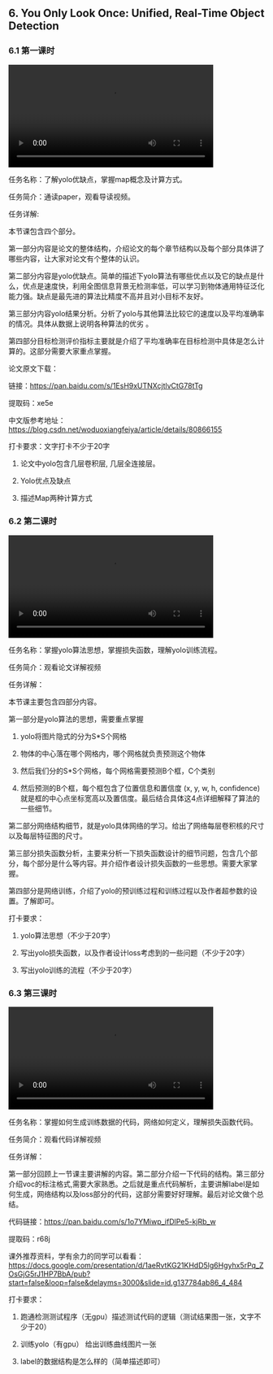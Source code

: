## 6. You Only Look Once: Unified, Real-Time Object Detection

### 6.1 第一课时

<video width=80%  controls >
	<source type="video/mp4" src="006-you-only-look-once/006-1.mp4">
</video>

任务名称：了解yolo优缺点，掌握map概念及计算方式。

任务简介：通读paper，观看导读视频。

任务详解:  

本节课包含四个部分。

第一部分内容是论文的整体结构，介绍论文的每个章节结构以及每个部分具体讲了哪些内容，让大家对论文有个整体的认识。

第二部分内容是yolo优缺点。简单的描述下yolo算法有哪些优点以及它的缺点是什么，优点是速度快，利用全图信息背景无检测率低，可以学习到物体通用特征泛化能力强。缺点是最先进的算法比精度不高并且对小目标不友好。

第三部分内容yolo结果分析。分析了yolo与其他算法比较它的速度以及平均准确率的情况。具体从数据上说明各种算法的优劣 。

第四部分目标检测评价指标主要就是介绍了平均准确率在目标检测中具体是怎么计算的。这部分需要大家重点掌握。

论文原文下载：

链接：https://pan.baidu.com/s/1EsH9xUTNXcjtlvCtG78tTg 

提取码：xe5e 

中文版参考地址：https://blog.csdn.net/woduoxiangfeiya/article/details/80866155

打卡要求：文字打卡不少于20字

1. 论文中yolo包含几层卷积层, 几层全连接层。

2. Yolo优点及缺点

3. 描述Map两种计算方式

### 6.2 第二课时

<video width=80%  controls >
	<source type="video/mp4" src="006-you-only-look-once/006-2.mp4">
</video>

任务名称：掌握yolo算法思想，掌握损失函数，理解yolo训练流程。

任务简介：观看论文详解视频

任务详解：

本节课主要包含四部分内容。

第一部分是yolo算法的思想，需要重点掌握

1. yolo将图片隐式的分为S*S个网格

2. 物体的中心落在哪个网格内，哪个网格就负责预测这个物体

3. 然后我们分的S*S个网格，每个网格需要预测B个框，C个类别

4. 然后预测的B个框，每个框包含了位置信息和置信度 (x, y, w, h, confidence) 就是框的中心点坐标宽高以及置信度。最后结合具体这4点详细解释了算法的一些细节。

第二部分网络结构细节，就是yolo具体网络的学习。给出了网络每层卷积核的尺寸以及每层特征图的尺寸。

第三部分损失函数分析，主要来分析一下损失函数设计的细节问题，包含几个部分，每个部分是什么等内容。并介绍作者设计损失函数的一些思想。需要大家掌握。

第四部分是网络训练，介绍了yolo的预训练过程和训练过程以及作者超参数的设置。了解即可。

打卡要求：

1. yolo算法思想（不少于20字）

2. 写出yolo损失函数，以及作者设计loss考虑到的一些问题（不少于20字）

3. 写出yolo训练的流程（不少于20字）

### 6.3 第三课时

<video width=80%  controls >
	<source type="video/mp4" src="006-you-only-look-once/006-3.mp4">
</video>

任务名称：掌握如何生成训练数据的代码，网络如何定义，理解损失函数代码。

任务简介：观看代码详解视频

任务详解：

第一部分回顾上一节课主要讲解的内容。第二部分介绍一下代码的结构。第三部分介绍voc的标注格式,需要大家熟悉。之后就是重点代码解析，主要讲解label是如何生成，网络结构以及loss部分的代码，这部分需要好好理解。最后对论文做个总结。

代码链接：https://pan.baidu.com/s/1o7YMiwp_ifDlPe5-kjRb_w 

提取码：r68j 

课外推荐资料，学有余力的同学可以看看：https://docs.google.com/presentation/d/1aeRvtKG21KHdD5lg6Hgyhx5rPq_ZOsGjG5rJ1HP7BbA/pub?start=false&loop=false&delayms=3000&slide=id.g137784ab86_4_484

打卡要求：

1. 跑通检测测试程序（无gpu）描述测试代码的逻辑（测试结果图一张，文字不少于20）

2. 训练yolo（有gpu） 给出训练曲线图片一张

3. label的数据结构是怎么样的（简单描述即可）